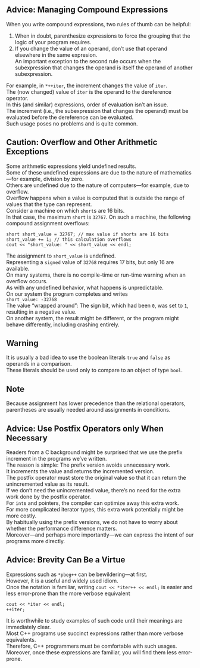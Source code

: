 ## Advice: Managing Compound Expressions
When you write compound expressions, two rules of thumb can be helpful:
1. When in doubt, parenthesize expressions to force the grouping that the logic of your program requires.
2. If you change the value of an operand, don’t use that operand elsewhere in the same expresion.<br>
An important exception to the second rule occurs when the subexpression that changes the operand is itself the operand of another subexpression.

For example, in `*++iter`, the increment changes the value of `iter`.<br>
The (now changed) value of `iter` is the operand to the dereference operator.<br>
In this (and similar) expressions, order of evaluation isn’t an issue.<br>
The increment (i.e., the subexpression that changes the operand) must be evaluated before the dereference can be evaluated.<br>
Such usage poses no problems and is quite common.

## Caution: Overflow and Other Arithmetic Exceptions
Some arithmetic expressions yield undefined results.<br>
Some of these undefined expressions are due to the nature of mathematics—for example, division by zero.<br>
Others are undefined due to the nature of computers—for example, due to overflow.<br>
Overflow happens when a value is computed that is outside the range of values that the type can represent.<br>
Consider a machine on which `short`s are 16 bits.<br>
In that case, the maximum `short` is `32767`. On such a machine, the following compound assignment overflows:
```
short short_value = 32767; // max value if shorts are 16 bits
short_value += 1; // this calculation overflows
cout << "short_value: " << short_value << endl;
```
The assignment to `short_value` is undefined.<br>
Representing a `signed` value of `32768` requires 17 bits, but only 16 are available.<br>
On many systems, there is no compile-time or run-time warning when an overflow occurs.<br>
As with any undefined behavior, what happens is unpredictable.<br>
On our system the program completes and writes
<br>
`short_value: -32768`
<br>
The value “wrapped around”: The sign bit, which had been `0`, was set to `1`, resulting in a negative value.<br>
On another system, the result might be different, or the program might behave differently, including crashing entirely.

## Warning
It is usually a bad idea to use the boolean literals `true` and `false` as operands in a comparison.<br>
These literals should be used only to compare to an object of type `bool`.

## Note
Because assignment has lower precedence than the relational operators, parentheses are usually needed around assignments in conditions.

## Advice: Use Postfix Operators only When Necessary
Readers from a C background might be surprised that we use the prefix increment in the programs we’ve written.<br>
The reason is simple: The prefix version avoids unnecessary work.<br>
It increments the value and returns the incremented version.<br>
The postfix operator must store the original value so that it can return the unincremented value as its result.<br>
If we don’t need the unincremented value, there’s no need for the extra work done by the postfix operator.<br>
For `int`s and pointers, the compiler can optimize away this extra work.<br>
For more complicated iterator types, this extra work potentially might be more costly.<br>
By habitually using the prefix versions, we do not have to worry about whether the performance difference matters.<br>
Moreover—and perhaps more importantly—we can express the intent of our programs more directly.

## Advice: Brevity Can Be a Virtue
Expressions such as `*pbeg++` can be bewildering—at first.<br>
However, it is a useful and widely used idiom.<br>
Once the notation is familiar, writing `cout << *iter++ << endl;` is easier and less error-prone than the more verbose equivalent
```
cout << *iter << endl;
++iter;
```
It is worthwhile to study examples of such code until their meanings are immediately clear.<br>
Most C++ programs use succinct expressions rather than more verbose equivalents.<br>
Therefore, C++ programmers must be comfortable with such usages.<br>
Moreover, once these expressions are familiar, you will find them less error-prone.